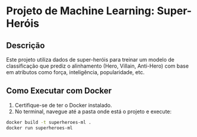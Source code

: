 # Projeto de Machine Learning: Super-Heróis

## Descrição
Este projeto utiliza dados de super-heróis para treinar um modelo de classificação que prediz o alinhamento (Hero, Villain, Anti-Hero) com base em atributos como força, inteligência, popularidade, etc.

## Como Executar com Docker

1. Certifique-se de ter o Docker instalado.
2. No terminal, navegue até a pasta onde está o projeto e execute:

```bash
docker build -t superheroes-ml .
docker run superheroes-ml